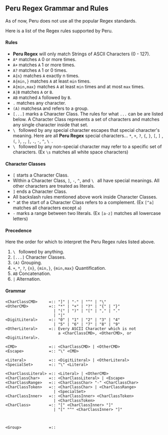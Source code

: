 ## Peru Regex Grammar and Rules

As of now, Peru does not use all the popular Regex standards. 

Here is a list of the Regex rules supported by Peru.

#### Rules
  * __Peru Regex__ will only match Strings of ASCII Characters (0 - 127).
  * `A*` matches `A` 0 or more times.
  * `A+` matches `A` 1 or more times.
  * `A?` matches `A` 1 or 0 times.
  * `A{n}` matches `A` exactly n times.
  * `A{min,}` matches `A` at least `min` times.
  * `A{min,max}` matches `A` at least `min` times and at most `max` times. 
  * `A|B` matches `A` or `B`.
  * `AB` matched `A` followed by `B`.
  * `.` matches any character.
  * `(A)` matches`A` and refers to a group.
  * `[...]` marks a Character Class. The rules for what `...` can be are listed below. 
  A Character Class represents a set of characters and matches any single character inside
  that set. 
  * `\ ` followed by any special character escapes that special character's meaning. 
  Here are all __Peru Regex__ special characters... `*`, `+`, `?`, `{`, `}`, `[`, `]` 
  , `(`, `)`, `,`, `|`, `.`, `-`, `^`, `\ `.
  * `\ ` followed by any non-special character may refer to a specific set of characters.
  (Ex `\s` matches all white space characters)  
    
#### Character Classes
  * `[` starts a Character Class.
  * Within a Character Class, `]`, `-`, `^`, and `\ ` all have special meanings. 
  All other characters are treated as literals.
  * `]` ends a Character Class.
  * All backslash rules mentioned above work inside Character Classes.
  * `^` at the start of a Character Class refers to a complement. 
  (Ex `[^a]` matches all characters except `a`)
  * `-` marks a range between two literals. (Ex `[a-z]` matches all lowercase letters)
  
#### Precedence

Here the order for which to interpret the Peru Regex rules listed above.

  1. `\ ` followed by anything.
  2. `[...]` Character Classes. 
  3. `(A)` Grouping.
  4. `+`, `*`, `?`, `{n}`, `{min,}`, `{min,max}` Quantification.
  5. `AB` Concatenation.
  6. `|` Alternation.
#### Grammar
```
<CharClassCMD>     =:: "]" | "-" | "^" | "\"
<OtherCMD>         =:: "*" | "+" | "?" | "{" | "}" 
                     | "(" | ")" | "[" | "," | "."
                     | "|"
<DigitLiteral>     =:: "0" | "1" | "2" | "3" | "4"
                     | "5" | "6" | "7" | "8" | "9"
<OtherLiteral>     =:: Every ASCII Character which is not 
                       a <CharClassCMD>, <OtherCMD>, or <DigitLiteral>.

<CMD>              =:: <CharClassCMD> | <OtherCMD>
<Escape>           =:: "\" <CMD>

<Literal>          =:: <DigitLiteral> | <OtherLiteral>
<SpecialSet>       =:: "\" <Literal>

<CharClassLiteral> =:: <Literal> | <OtherCMD>
<CharClassChar>    =:: <CharClassLiteral> | <Escape>
<CharClassRange>   =:: <CharClassChar> "-" <CharClassChar>
<CharClassToken>   =:: <CharClassChar> | <CharClassRange> 
                     | <SpecialSet> 
<CharClassInner>   =:: <CharClassInner> <CharClassToken>
                     | <CharClassToken>
<CharClass>        =:: "[" <CharClassInner> "]"
                     | "[" "^" <CharClassInner> "]"   



<Group>            =::   
 
```